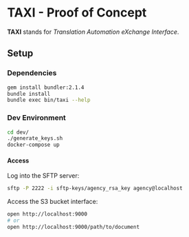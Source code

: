# TAXI - Proof of Concept
**TAXI** stands for *Translation Automation eXchange Interface*.

## Setup
### Dependencies
```sh
gem install bundler:2.1.4
bundle install
bundle exec bin/taxi --help
```

### Dev Environment
```sh
cd dev/
./generate_keys.sh
docker-compose up
```

#### Access
Log into the SFTP server:
```sh
sftp -P 2222 -i sftp-keys/agency_rsa_key agency@localhost
```

Access the S3 bucket interface:
```sh
open http://localhost:9000
# or
open http://localhost:9000/path/to/document
```
